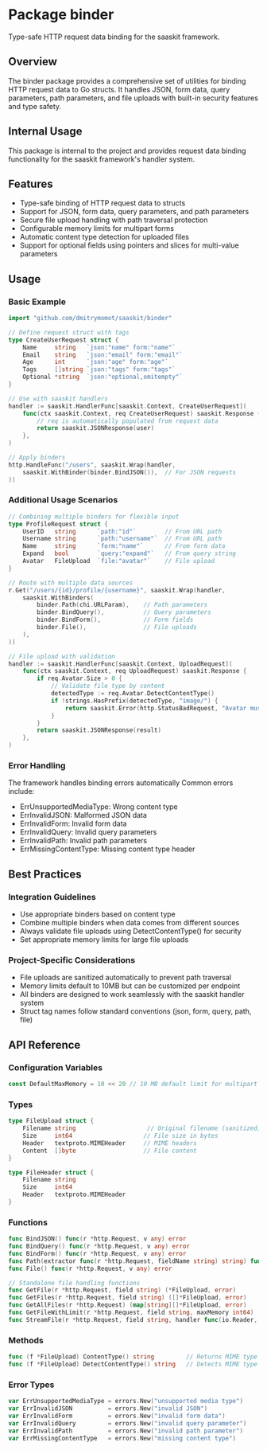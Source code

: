# Package binder

Type-safe HTTP request data binding for the saaskit framework.

## Overview

The binder package provides a comprehensive set of utilities for binding HTTP request data to Go structs. It handles JSON, form data, query parameters, path parameters, and file uploads with built-in security features and type safety.

## Internal Usage

This package is internal to the project and provides request data binding functionality for the saaskit framework's handler system.

## Features

- Type-safe binding of HTTP request data to structs
- Support for JSON, form data, query parameters, and path parameters
- Secure file upload handling with path traversal protection
- Configurable memory limits for multipart forms
- Automatic content type detection for uploaded files
- Support for optional fields using pointers and slices for multi-value parameters

## Usage

### Basic Example

```go
import "github.com/dmitrymomot/saaskit/binder"

// Define request struct with tags
type CreateUserRequest struct {
    Name     string   `json:"name" form:"name"`
    Email    string   `json:"email" form:"email"`
    Age      int      `json:"age" form:"age"`
    Tags     []string `json:"tags" form:"tags"`
    Optional *string  `json:"optional,omitempty"`
}

// Use with saaskit handlers
handler := saaskit.HandlerFunc[saaskit.Context, CreateUserRequest](
    func(ctx saaskit.Context, req CreateUserRequest) saaskit.Response {
        // req is automatically populated from request data
        return saaskit.JSONResponse(user)
    },
)

// Apply binders
http.HandleFunc("/users", saaskit.Wrap(handler,
    saaskit.WithBinder(binder.BindJSON()),  // For JSON requests
))
```

### Additional Usage Scenarios

```go
// Combining multiple binders for flexible input
type ProfileRequest struct {
    UserID   string      `path:"id"`        // From URL path
    Username string      `path:"username"`  // From URL path
    Name     string      `form:"name"`      // From form data
    Expand   bool        `query:"expand"`   // From query string
    Avatar   FileUpload  `file:"avatar"`    // File upload
}

// Route with multiple data sources
r.Get("/users/{id}/profile/{username}", saaskit.Wrap(handler,
    saaskit.WithBinders(
        binder.Path(chi.URLParam),    // Path parameters
        binder.BindQuery(),           // Query parameters
        binder.BindForm(),            // Form fields
        binder.File(),                // File uploads
    ),
))

// File upload with validation
handler := saaskit.HandlerFunc[saaskit.Context, UploadRequest](
    func(ctx saaskit.Context, req UploadRequest) saaskit.Response {
        if req.Avatar.Size > 0 {
            // Validate file type by content
            detectedType := req.Avatar.DetectContentType()
            if !strings.HasPrefix(detectedType, "image/") {
                return saaskit.Error(http.StatusBadRequest, "Avatar must be an image")
            }
        }
        return saaskit.JSONResponse(result)
    },
)
```

### Error Handling

The framework handles binding errors automatically
Common errors include:

- ErrUnsupportedMediaType: Wrong content type
- ErrInvalidJSON: Malformed JSON data
- ErrInvalidForm: Invalid form data
- ErrInvalidQuery: Invalid query parameters
- ErrInvalidPath: Invalid path parameters
- ErrMissingContentType: Missing content type header

## Best Practices

### Integration Guidelines

- Use appropriate binders based on content type
- Combine multiple binders when data comes from different sources
- Always validate file uploads using DetectContentType() for security
- Set appropriate memory limits for large file uploads

### Project-Specific Considerations

- File uploads are sanitized automatically to prevent path traversal
- Memory limits default to 10MB but can be customized per endpoint
- All binders are designed to work seamlessly with the saaskit handler system
- Struct tag names follow standard conventions (json, form, query, path, file)

## API Reference

### Configuration Variables

```go
const DefaultMaxMemory = 10 << 20 // 10 MB default limit for multipart forms
```

### Types

```go
type FileUpload struct {
    Filename string                    // Original filename (sanitized)
    Size     int64                    // File size in bytes
    Header   textproto.MIMEHeader     // MIME headers
    Content  []byte                   // File content
}

type FileHeader struct {
    Filename string
    Size     int64
    Header   textproto.MIMEHeader
}
```

### Functions

```go
func BindJSON() func(r *http.Request, v any) error
func BindQuery() func(r *http.Request, v any) error
func BindForm() func(r *http.Request, v any) error
func Path(extractor func(r *http.Request, fieldName string) string) func(r *http.Request, v any) error
func File() func(r *http.Request, v any) error

// Standalone file handling functions
func GetFile(r *http.Request, field string) (*FileUpload, error)
func GetFiles(r *http.Request, field string) ([]*FileUpload, error)
func GetAllFiles(r *http.Request) (map[string][]*FileUpload, error)
func GetFileWithLimit(r *http.Request, field string, maxMemory int64) (*FileUpload, error)
func StreamFile(r *http.Request, field string, handler func(io.Reader, *FileHeader) error) error
```

### Methods

```go
func (f *FileUpload) ContentType() string         // Returns MIME type from headers
func (f *FileUpload) DetectContentType() string   // Detects MIME type from content
```

### Error Types

```go
var ErrUnsupportedMediaType = errors.New("unsupported media type")
var ErrInvalidJSON          = errors.New("invalid JSON")
var ErrInvalidForm          = errors.New("invalid form data")
var ErrInvalidQuery         = errors.New("invalid query parameter")
var ErrInvalidPath          = errors.New("invalid path parameter")
var ErrMissingContentType   = errors.New("missing content type")
```
